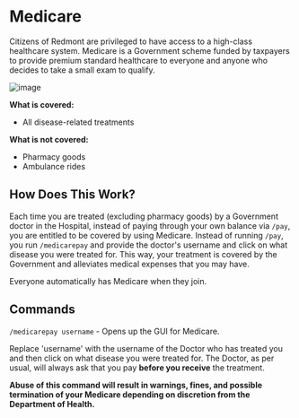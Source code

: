 # Medicare

Citizens of Redmont are privileged to have access to a high-class healthcare system. Medicare is a Government scheme funded by taxpayers to provide premium standard healthcare to everyone and anyone who decides to take a small exam to qualify.

![image](https://i.imgur.com/QiFI7Yz.png)

**What is covered:**
- All disease-related treatments

**What is not covered:**
- Pharmacy goods
- Ambulance rides

## How Does This Work?

Each time you are treated (excluding pharmacy goods) by a Government doctor in the Hospital, instead of paying through your own balance via `/pay`, you are entitled to be covered by using Medicare. Instead of running `/pay`, you run `/medicarepay` and provide the doctor's username and click on what disease you were treated for. This way, your treatment is covered by the Government and alleviates medical expenses that you may have.

Everyone automatically has Medicare when they join.

## Commands

`/medicarepay username` - Opens up the GUI for Medicare.

Replace 'username' with the username of the Doctor who has treated you and then click on what disease you were treated for. The Doctor, as per usual, will always ask that you pay **before you receive** the treatment.

**Abuse of this command will result in warnings, fines, and possible termination of your Medicare depending on discretion from the Department of Health.**
